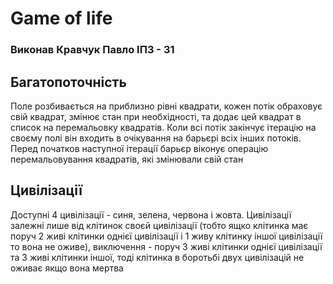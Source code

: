# Game of life

### Виконав Кравчук Павло ІПЗ - 31

## Багатопоточність

Поле розбивається на приблизно рівні квадрати, кожен потік обраховує свій квадрат, змінює стан при необхідності, та додає цей квадрат в список на перемальовку квадратів. Коли всі потік закінчує ітерацію на своєму полі він входить в очікування на барьєрі всіх інших потоків. Перед початков наступної ітерації барьєр віконує операцію перемальовування квадратів, які змінювали свій стан

## Цивілізації

Доступні 4 цивілізації - синя, зелена, червона і жовта. Цивілізації залежні лише від клітинок своєй цивілізації (тобто ящко клітинка має поруч 2 живі клітинки однієї цивілізації і 1 живу клітинку іншої цивілізації то вона не оживе), виключення - поруч 3 живі клітинки однієї цивілізації та 3 живі клітинки іншої, тоді клітинка в боротьбі двух цивілізацій не оживає якщо вона мертва